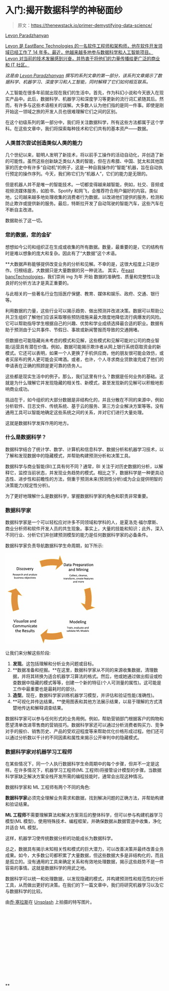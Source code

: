# 入门:揭开数据科学的神秘面纱

> 原文：<https://thenewstack.io/primer-demystifying-data-science/>

[](https://www.linkedin.com/in/lparajanoff/)

[Levon Paradzhanyan](https://www.linkedin.com/in/lparajanoff/)

[Levon 是 EastBanc Technologies 的一名软件工程师和架构师，他在软件开发领域已经工作了 14 年多。最近，他越来越多地参与数据科学和人工智能项目。Levon 对当前的技术发展感到兴奋，并热衷于将他们的力量传播给更广泛的商业和 IT 社区。](https://www.linkedin.com/in/lparajanoff/)

[](https://www.linkedin.com/in/lparajanoff/)[](https://www.linkedin.com/in/lparajanoff/)

*这是由 [Levon Paradzhanyan](https://www.linkedin.com/in/lparajanoff/) 撰写的系列文章的第一部分，该系列文章揭示了数据科学、机器学习、深度学习和人工智能，同时解释了它们如何相互联系。*

人工智能在很多年前就出现在我们的生活中。首先，作为科幻小说和今天嵌入在现实产品中。此后，数据科学、机器学习和深度学习等更新的流行词汇紧随其后。然而，有许多与这些术语相关的误解。大多数人认为他们指的是同一件事。即使是刚开始这一领域之旅的开发人员也很难理解它们之间的区别。

在这个初级系列的第一部分中，我们将关注数据科学，所有这些方法都属于这个学科。在这些文章中，我们将探索每种技术和它们共有的基本资产——数据。

### 人类首次尝试创造类似人类的能力

几个世纪以来，聪明人发明了新技术，将以前手工操作的活动自动化，并创造了新的可能性。虽然这些创新缺乏类似人类的智能，但在古希腊、中国、犹太和其他国家的历史中有许多“自动机”的例子，这是一种自我操作的“智能”机器，旨在自动执行预定的操作序列。今天，我们称它们为“机器人”，它们的能力是无限的。

但是机器人并不是唯一的智能技术。一切都变得越来越智能，例如，社交、音频或视频流媒体服务，如脸书、Spotify 和网飞，会推荐符合用户偏好的内容。类似地，公司越来越多地处理收集的消费者行为数据，以改进他们提供的服务，检测和防止欺诈或提供新的服务。最后，特斯拉开发了自动驾驶的智能汽车，这些汽车在不断自主改进。

数据助长了这一切。

### 您的数据，您的金矿

想想如今公司和组织正在生成或收集的所有数据。数量，最重要的是，它的结构有时是难以想象的庞大和复杂。因此有了“大数据”这个术语。

 **大数据声称能够提供改变业务的分析和见解。不幸的是，这很大程度上只是炒作。归根结底，大数据只是大量数据的另一种说法。 其实，在[east bancTechnologies](https://eastbanctech.com/)，我们崇尚 ing 为年 开始 数据的准确性、质量和完整性以及良好的分析方法才是真正重要的。

与此相关的一些著名行业包括医疗保健、教育、媒体和娱乐、政府、交通、银行等。

利用数据的力量，这些行业可以揭示趋势、做出预测并改进决策。数据可以帮助公共卫生组织了解他们应该采取哪些预防措施来最大限度地降低流行病爆发的风险。它可以帮助指导学生根据自己的兴趣、优势和学业成绩选择最合适的职业。数据有助于预测由于公共事件、节假日、事故或新闻警报而导致的交通拥堵。

但数据也可能隐藏尚未考虑的模式和见解，这些模式和见解可能对公司的商业智能/运营具有潜在价值。例如，数据可能揭示欺诈者从网上银行系统窃取资金的新模式。它还可以表明，如果一个人更换了手机供应商，他的朋友很可能会效仿，或者买尿布的男人更可能会买啤酒。或者，也许，个人寻求商业贷款谁完成了他们的申请表在正确的照顾是更可靠的债务人。

这些都是现实生活中的例子。那么，我们这里有什么？数据是任何业务的基础。这就是为什么理解它并发现隐藏的相关性、新模式，甚至发现新的见解可以积极地影响商业成功。

挑战在于，如今组织的大部分数据是非结构化的，并且分散在不同的来源中，例如分析软件、日志文件、传统系统、基于云的服务、第三方企业解决方案等等。没有通用工具可以智能地确定这些系统之间的关系，并对它们进行大量处理。

这就是数据科学发挥作用的地方。

### 什么是数据科学？

数据科学结合了统计学、数学、计算机和信息科学、数据分析和机器学习技术，以了解和发现数据中的隐藏模式，并帮助构建预测分析和决策工具。

数据科学与商业智能(BI)工具有何不同？通常，BI 关注于对历史数据的分析，以解释它，监控当前状态，并发现业务趋势的模式。相比之下，数据科学是一种更具动态性、进步性和前瞻性的方法，侧重于预测未来(预测性分析)或为企业提供明智的决策能力(规定性分析)。

为了更好地理解什么是数据科学，掌握数据科学家的角色和职责非常重要。

### 数据科学家

数据科学家是一个可以轻松应对许多不同领域和学科的人，是夏洛克·福尔摩斯、商业分析师和软件开发人员的共生现象。事实上，大量的技能和知识；此外，深入不同行业、分析它们并创建预测模型的能力是任何数据科学家的必备条件。

数据科学家负责导航数据科学生命周期，如下所示:

![data science lifecycle](img/679ea420c1633f4baaf3c7201de4fcff.png)

让我们来分解这些阶段:

1.  **发现**。这包括理解和分析业务问题或目标。
2.  **数据准备和挖掘。**在这里，数据科学家从不同的来源收集数据，清理数据，并将其转换为适合机器学习算法的格式。然后，他或她通过做出假设或检查数据中隐藏的模式等等，创建一个新的特征(个人可测量的属性)。这可能是工作中最重要也是最耗时的部分。
3.  **造型**。现在，数据科学家训练机器学习模型，并评估和验证性能(准确性)。
4.  **可视化并传达结果。**使用图表和其他方法展示结果，以易于理解的方式清楚地传达和解释调查结果。

数据科学家可以参与任何形式的业务用例。例如，帮助营销部门根据客户的购物和愿望清单改进零售商的营销技巧。数据科学家还可以通过分析消费者购买力、竞争对手的报价、销售历史、产品的受欢迎程度等来帮助优化价格形成过程。他们还可以通过分析数以千计的不同因素和属性来揭示公开审判中的隐藏模式。

### 数据科学家对机器学习工程师

在某些情况下，同一个人执行数据科学生命周期中的每个步骤，但并不一定是这样。在许多情况下，机器学习工程师(ML 工程师)将接管设计模型的步骤。当数据科学家缺乏解决方案全栈开发所需的编程技能时，通常会出现这种情况。

数据科学家和 ML 工程师有两个不同的角色:

**数据科学家**必须完全理解业务需求和数据，找到解决问题的正确方法，并帮助构建和验证结果。

**ML 工程师**不需要理解算法和解决方案背后的整体科学，但可以参与构建机器学习模型(ML 模型)，使用特殊技术、编程框架，并确保数据从数据管道中收集，净化并适合 ML 模型。

这样，机器学习使传统数据分析的功能成长为数据科学。

总之，数据具有揭示未知相关性和模式的巨大潜力，可以改善决策并最终改善业务成果。如今，大多数公司都积累了大量数据，但这些数据大多是非结构化的，而且是孤立的。没有通用的工具来确定关系和有效地处理数据，揭示这些趋势不是一件容易的事情。这就是数据科学的用武之地。

数据科学可以统一和处理数据，以发现隐藏的模式，并构建预测性和规范性的分析工具，从而做出更好的决策。在我们的下一篇文章中，我们将研究机器学习以及它与数据科学的比较。

由[乔·塞拉斯](https://unsplash.com/@joaosilas?utm_source=unsplash&utm_medium=referral&utm_content=creditCopyText)在 [Unsplash](https://unsplash.com/s/photos/mystery?utm_source=unsplash&utm_medium=referral&utm_content=creditCopyText) 上拍摄的特写图片。

<svg xmlns:xlink="http://www.w3.org/1999/xlink" viewBox="0 0 68 31" version="1.1"><title>Group</title> <desc>Created with Sketch.</desc></svg>**
